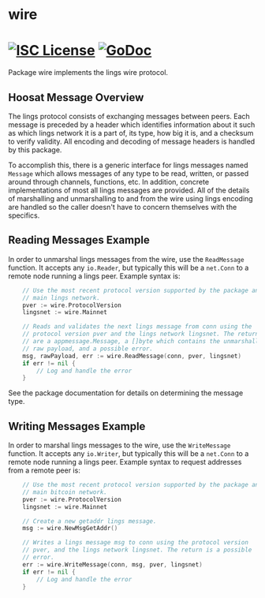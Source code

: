 wire
====

[![ISC License](http://img.shields.io/badge/license-ISC-blue.svg)](https://choosealicense.com/licenses/isc/)
[![GoDoc](https://img.shields.io/badge/godoc-reference-blue.svg)](http://godoc.org/github.com/ammm56/lings/wire)
=======

Package wire implements the lings wire protocol.

## Hoosat Message Overview

The lings protocol consists of exchanging messages between peers. Each message
is preceded by a header which identifies information about it such as which
lings network it is a part of, its type, how big it is, and a checksum to
verify validity. All encoding and decoding of message headers is handled by this
package.

To accomplish this, there is a generic interface for lings messages named
`Message` which allows messages of any type to be read, written, or passed
around through channels, functions, etc. In addition, concrete implementations
of most all lings messages are provided. All of the details of marshalling and 
unmarshalling to and from the wire using lings encoding are handled so the 
caller doesn't have to concern themselves with the specifics.

## Reading Messages Example

In order to unmarshal lings messages from the wire, use the `ReadMessage`
function. It accepts any `io.Reader`, but typically this will be a `net.Conn`
to a remote node running a lings peer. Example syntax is:

```Go
	// Use the most recent protocol version supported by the package and the
	// main lings network.
	pver := wire.ProtocolVersion
	lingsnet := wire.Mainnet

	// Reads and validates the next lings message from conn using the
	// protocol version pver and the lings network lingsnet. The returns
	// are a appmessage.Message, a []byte which contains the unmarshalled
	// raw payload, and a possible error.
	msg, rawPayload, err := wire.ReadMessage(conn, pver, lingsnet)
	if err != nil {
		// Log and handle the error
	}
```

See the package documentation for details on determining the message type.

## Writing Messages Example

In order to marshal lings messages to the wire, use the `WriteMessage`
function. It accepts any `io.Writer`, but typically this will be a `net.Conn`
to a remote node running a lings peer. Example syntax to request addresses
from a remote peer is:

```Go
	// Use the most recent protocol version supported by the package and the
	// main bitcoin network.
	pver := wire.ProtocolVersion
	lingsnet := wire.Mainnet

	// Create a new getaddr lings message.
	msg := wire.NewMsgGetAddr()

	// Writes a lings message msg to conn using the protocol version
	// pver, and the lings network lingsnet. The return is a possible
	// error.
	err := wire.WriteMessage(conn, msg, pver, lingsnet)
	if err != nil {
		// Log and handle the error
	}
```
